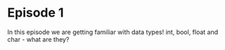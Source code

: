 # Episode 1
 
In this episode we are getting familiar with data types! int, bool, float and char - what are they?
